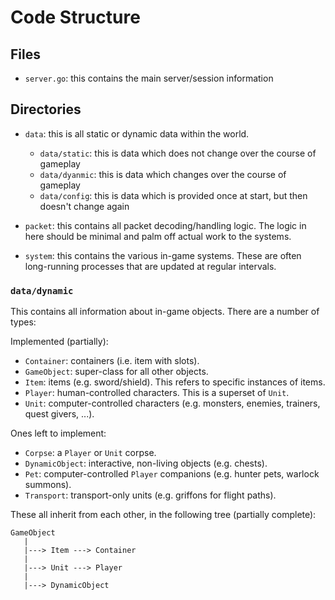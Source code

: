# Code Structure

## Files
- `server.go`: this contains the main server/session information

## Directories
- `data`: this is all static or dynamic data within the world.
    - `data/static`: this is data which does not change over the course of gameplay
    - `data/dyanmic`: this is data which changes over the course of gameplay
    - `data/config`: this is data which is provided once at start, but then doesn't change again

- `packet`: this contains all packet decoding/handling logic. The logic in here should be minimal
  and palm off actual work to the systems.

- `system`: this contains the various in-game systems. These are often long-running processes that
  are updated at regular intervals.

### `data/dynamic`

This contains all information about in-game objects. There are a number of types:

Implemented (partially):
- `Container`: containers (i.e. item with slots).
- `GameObject`: super-class for all other objects.
- `Item`: items (e.g. sword/shield). This refers to specific instances of items.
- `Player`: human-controlled characters. This is a superset of `Unit`.
- `Unit`: computer-controlled characters (e.g. monsters, enemies, trainers, quest givers, ...).

Ones left to implement:
- `Corpse`: a `Player` or `Unit` corpse.
- `DynamicObject`: interactive, non-living objects (e.g. chests).
- `Pet`: computer-controlled `Player` companions (e.g. hunter pets, warlock summons).
- `Transport`: transport-only units (e.g. griffons for flight paths).

These all inherit from each other, in the following tree (partially complete):

```
GameObject
   |
   |---> Item ---> Container
   |
   |---> Unit ---> Player
   |
   |---> DynamicObject
```
